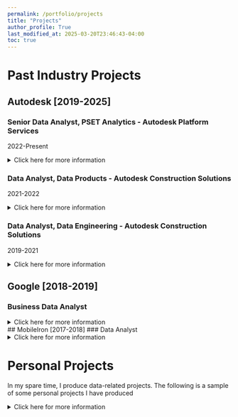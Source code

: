 ```yaml
---
permalink: /portfolio/projects
title: "Projects"
author_profile: True 
last_modified_at: 2025-03-20T23:46:43-04:00
toc: true
---
```


#  Past Industry Projects

## Autodesk [2019-2025]
### Senior Data Analyst, PSET Analytics  - Autodesk Platform Services
2022-Present

<details closed>
<summary>Click here for more information</summary>

<header>
<h1>Projects</h1>
</header>

<ul>
  <li>APS Unit Economics:</li>
  <ul>
    <li>Description: This project involves piloting Developer API pricing and consumption for the Autodesk Platform Services (APS) platform across different customer types, such as Named and Midmarket.</li>
    <li>Business Impact: Add a new line of revenue for Autodesk in PSET division monetization initiatives affecting 1,500+ customers & partners.</li>
  </ul>
  <li>APS Cloud Consumption Dashboard:</li>
  <ul>
    <li>Description: This customer dashboard displays consumed cloud credits for developer API usage.</li>
    <li>Business Impact: Provide PSET division-associated Token and Sales teams (100+) a gauge on how to educate and inform customers about API overuse, saving customers money and building a better partnership with Autodesk.</li>
  </ul>
  <li>PSET KPI Dashboard:</li>
  <ul>
    <li>Description: This is a C-suite analytics dashboard for the PSET organization, including sub drill-down dashboards. Each dashboard is built on Looker, ensuring a robust user experience and thorough requirement gathering.</li>
    <li>Business Impact: Create one-stop-shop for a quick summary of analytics at the C-suite (20+) and Platform Initiative levels (50+ Product & Technical Managers).</li>
  </ul>
  <li>Operation Review Process (Exec Summary)</li>
  <li>Analytics Team</li>
  <ul>
    <li>Team Lead - FY'26: Leading Analytics team of 5 for 6 months, during Sr. Analytics Manager on Medical Leave</li>
    <li>Business Intelligence Sprawl</li>
    <li>AWS & Snowflake Cloud Cost Forecasting</li>
    <li>GenAI Analytics Integration Coaching</li>
    <li>Founded Analytics Team Analytics Agile process</li>
  </ul>
  <li>Platform Initiatives</li>
  <ul>
    <li>Identity Analytics:</li>
    <ul>
      <li>Develop V1 Framework for SSO & Authentication Logging Analytics</li>
      <li>Logging & Observability Dashboard</li>
    </ul>
    <li>Universal Data Access Analytics:</li>
    <ul>
      <li>UDA Search Based Integration Analytics</li>
      <li>Cohort Retention & Adoption Analytics</li>
    </ul>
    <li>Design & Make Analytics:</li>
    <ul>
      <li>Cohort Retention & Adoption Analytics</li>
      <li>AEC, MFG, and M&E Data Model Platform Analytics Dashboards</li>
      <li>Data Exchange Adoption and Funnel Analytics</li>
      <li>Power BI Adoption after General Release</li>
    </ul>
  </ul>
  <li>Analytics Engineering:</li>
  <ul>
    <li>Mixpanel Product Analytics Instrumentation with Fivetran Snowflake, and dbt Core</li>
    <li>Identity Product Analytics Instrumentation with Fivetran Snowflake, and dbt Core</li>
    <li>Hive-based Product Analytics Instrumentation with Presto and dbt Core</li>
  </ul>
</ul>

</details>


### Data Analyst, Data Products - Autodesk Construction Solutions
2021-2022

<details closed>
<summary>Click here for more information</summary>

<header>
<h1>Projects</h1>
</header>

<ul>
<li> BIM 360 Build Analysis: </li>
  <ul>
  <li>
  Description: ACS Customer Success is determining why BIM 360 Build offering Renewal Rates are decreasing, but usage is increasing.
  </li>
  </ul>
<li>Prospect Accounts:</li>
  <ul>
  <li>
  Description: Few ACS business sales leaders requested sample of Autodesk non-ACS customers to cross-sell to
  </li>
  </ul>
<li>Analytic Engineering - External Project Lead Sources:</li>
  <ul>
  <li>
  Description: Ingest external data sources from custom APIs Glenigan, Global Data, and BCI Australia & Asia into ACS Snowflake
  </li>
  </ul>
<li> Prodpad Usage</li>
  <ul>
  <li>
  Description: Providing 200+ ACS Research & Development and Customer Success users insights on customer feedback data via Prodpad.
    </li>
  </ul>
<li> Feasability Analyses</li>
<li> BIM 360 Cost Control Analysis</li>
<li> ACS eStore Analytics and reporting</li>

</ul>

</details>


### Data Analyst, Data Engineering - Autodesk Construction Solutions
2019-2021

<details closed>
<summary>Click here for more information</summary>

<header>
<h1>Projects</h1>
</header>

<ul>
<li>Founding team for Modern Data Analytics</li>
  <ul>
  <li>Description: Build the first platform with Snowflake, dbt Cloud, and Fivetran.
  </li>
  </ul>
<li>BIM 360 Data Source Migration</li>
  <ul>
  <li>Description: Migrated source SFTP file repository from Cleo SFTP to Xinch SFTP</li>
  </ul>
<li>dbt Documentation website</li>
  <ul>
  <li>Description: Setup dbt Documentation deployed on AWS S3, Static Wbsite</li>
  </ul>
<li>BIM 360 Database & BI Migration from Domo BI to Snowflake</li>
  <ul>  
  <li>Example: BIM 360 HQ Account & Subscriber Dashboard</li>
  </ul>
<li>Building 500+ models, tests, and LookML for ACS data</li>
<li><a href="https://get.fivetran.com/autodesk-webinar-on-demand.html">External: Fivetan Presentation:"How Autodesk Achieves Fast, Reliable Data Pipelines with Snowflake and Fivetran"</a></li>

</ul>
</details>


## Google [2018-2019]
### Business Data Analyst

<details closed>
<summary>Click here for more information</summary>

<header>
<h1>Projects</h1>
</header>

<ul>
  <li>Develop Dashboards and use Google Big Query for System Issues and Program Insights for Sub-Engineering team of ~10 Googlers</li>
  <li>Contribute Javascript Code Migration for 100+ variables including respective Unit Tests, supporting 3 Engineers</li>
  <li>Used Python for API calls for backend configuration of system information</li>
  <li>Streamline team documents & resources using Markdown, HTML, or GSuite applications for 8 System Data Analysts</li>
  <li>Manage and Resolve escalated issues of several Backend Pipelines</li>
</ul>
<p>Skills: Python, SQL (BigQuery), Javascript, HTML, BI Dashboards, Dremel, and App Script</p>

</details>
## MobileIron [2017-2018]
### Data Analyst

<details closed>
<summary>Click here for more information</summary>

<header>
<h1>Projects</h1>
</header>

<ul>
  <li>Analyze Salesforce Sales related (Quotes, Orders, Billing Schedules, etc.) data for 2,000+ customer accounts</li>
  <li>Produce Salesforce and Domo reports and dashboards for Sales and Applications teams using MySQL or Salesforce Reporting</li>
  <li>Perform regression and unit testing for data validation, system updates all under SCRUM and Sprint model</li>
  <li>Data Wrangling and Transformation for 60%+ Asset information for migration to new system</li>
  <li>Initiate Sales Department Opportunity Renewal Automation Procedure and post analysis from Q4 2017 to Q4 2018</li>
</ul>
</details>

# Personal Projects
In my spare time, I produce data-related projects. The following is a sample of some personal projects I have
produced

<details closed>
<summary>Click here for more information</summary>

<header>
<h1>APIs and Databases</h1>
</header>

<li><a href="https://github.com/CloudChaoszero/Youtube-TrendingVideos-AnalysisV2">Youtube Data Analysis Project (APIs, Python, SQLALchemy, Flask, SQL</a></li>

<li><a href="https://github.com/CloudChaoszero/UdacityNanodegree_DataAnalyst_Projects_2017/blob/master/P3-Wrangle-OpenStreetMap-Data/P3-Wrangle-OpenStreetMap-Main/OpenStreepMap-SF-Wrangle.ipynb">Open Street Map Data Wrangling</a></li>

<header>
<h1>Presentation Slide Decks</h1>
</header>

<li><a href="https://cloudchaoszero.github.io/AB-Testing-Python-PyData-2019">AB Testing in Python talk @PyData LA 2019]</a></li>

<li><a href="https://github.com/CloudChaoszero/Presentations/blob/master/PyBayTalks/2018/Flask-SQLAlchemySLides/Flask-SQLAlchemy-Demo/SQLAlchemy-Demo-YoutubeData.ipynb">Flask & SQLAlchemy Demo (PyBay 2018)</a></li>

<header>
<h1>Visualizations</h1>
</header>


<li><a href="https://public.tableau.com/profile/raul.maldonado#!/vizhome/BridgeToProsperity-MakeOverMonday/First-Draft-Dash">Bridge To Prosperity Tableau Dashboard #MakeOverMonday</a></li>

<li><a href="https://cloudchaoszero.github.io/Strava-Running-Visualization/">My Strava running mileage per session data, using D3.js & HTML.</a></li>


<header>
<h1>and more!</h1>
</header>


<li>Github Profile: https://github.com/CloudChaoszero</li>

</details>